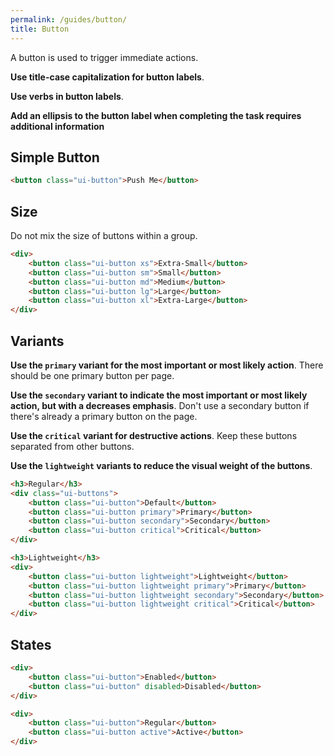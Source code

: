 ```yaml
---
permalink: /guides/button/
title: Button
---
```


A button is used to trigger immediate actions.

**Use title-case capitalization for button labels**.

**Use verbs in button labels**.

**Add an ellipsis to the button label when completing the task requires
additional information**

## Simple Button

```html playground
<button class="ui-button">Push Me</button>
```

## Size

Do not mix the size of buttons within a group.

```html playground
<div>
    <button class="ui-button xs">Extra-Small</button>
    <button class="ui-button sm">Small</button>
    <button class="ui-button md">Medium</button>
    <button class="ui-button lg">Large</button>
    <button class="ui-button xl">Extra-Large</button>
</div>
```

## Variants

**Use the `primary` variant for the most important or most likely
action**. There should be one primary button per
page.

**Use the `secondary` variant to indicate the most important or
most likely action, but with a decreases emphasis**. Don't use
a secondary button if there's already a primary button on the page.

**Use the `critical` variant for destructive actions**. Keep these buttons
separated from other buttons.

**Use the `lightweight` variants to reduce the visual weight of the
buttons**.

```html playground
<h3>Regular</h3>
<div class="ui-buttons">
    <button class="ui-button">Default</button>
    <button class="ui-button primary">Primary</button>
    <button class="ui-button secondary">Secondary</button>
    <button class="ui-button critical">Critical</button>
</div>

<h3>Lightweight</h3>
<div>
    <button class="ui-button lightweight">Lightweight</button>
    <button class="ui-button lightweight primary">Primary</button>
    <button class="ui-button lightweight secondary">Secondary</button>
    <button class="ui-button lightweight critical">Critical</button>
</div>
```

## States

```html playground
<div>
    <button class="ui-button">Enabled</button>
    <button class="ui-button" disabled>Disabled</button>
</div>
```

```html playground
<div>
    <button class="ui-button">Regular</button>
    <button class="ui-button active">Active</button>
</div>
```
